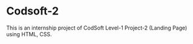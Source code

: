 # Codsoft-2
This is an internship project of CodSoft Level-1 Project-2 (Landing Page) using HTML, CSS.
